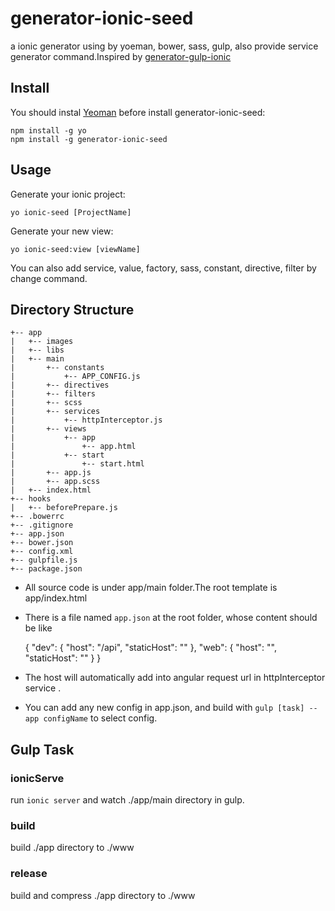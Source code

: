 # generator-ionic-seed

a ionic generator using by yoeman, bower, sass, gulp, also provide service generator command.Inspired by [generator-gulp-ionic](https://github.com/njleonzhang/generator-gulp-ionic)

## Install

You should instal [Yeoman](http://yeoman.io/) before install generator-ionic-seed:

    npm install -g yo
    npm install -g generator-ionic-seed

## Usage

Generate your ionic project:

    yo ionic-seed [ProjectName]

Generate your new view:

    yo ionic-seed:view [viewName]

You can also add service, value, factory, sass, constant, directive, filter by change command.

## Directory Structure

```
+-- app
|   +-- images 
|   +-- libs
|   +-- main 
|       +-- constants
|           +-- APP_CONFIG.js
|       +-- directives
|       +-- filters
|       +-- scss
|       +-- services
|           +-- httpInterceptor.js
|       +-- views
|           +-- app
|               +-- app.html
|           +-- start
|               +-- start.html
|       +-- app.js
|       +-- app.scss
|   +-- index.html
+-- hooks
|   +-- beforePrepare.js
+-- .bowerrc
+-- .gitignore
+-- app.json
+-- bower.json
+-- config.xml
+-- gulpfile.js
+-- package.json
```

* All source code is under app/main folder.The root template is app/index.html
* There is a file named `app.json` at the root folder, whose content should be like


    {
        "dev": {
            "host": "/api",
            "staticHost": ""
        },
        "web": {
            "host": "",
            "staticHost": ""
        }
    }
* The host will automatically add into angular request url in httpInterceptor service .
* You can add any new config in app.json, and build with `gulp [task] --app configName` to select config.

## Gulp Task

### ionicServe

run `ionic server` and watch ./app/main directory in gulp.

### build 

build ./app directory to ./www

### release

build and compress ./app directory to ./www